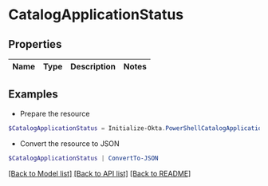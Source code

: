 # CatalogApplicationStatus
## Properties

Name | Type | Description | Notes
------------ | ------------- | ------------- | -------------

## Examples

- Prepare the resource
```powershell
$CatalogApplicationStatus = Initialize-Okta.PowerShellCatalogApplicationStatus 
```

- Convert the resource to JSON
```powershell
$CatalogApplicationStatus | ConvertTo-JSON
```

[[Back to Model list]](../README.md#documentation-for-models) [[Back to API list]](../README.md#documentation-for-api-endpoints) [[Back to README]](../README.md)

